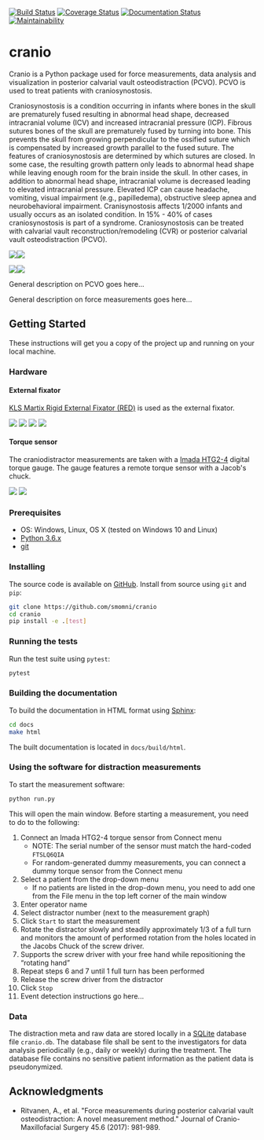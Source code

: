 [![Build Status](https://travis-ci.org/smomni/cranio.svg?branch=master)](https://travis-ci.org/smomni/cranio)
[![Coverage Status](https://codecov.io/gh/smomni/cranio/branch/master/graph/badge.svg)](https://codecov.io/gh/smomni/cranio)
[![Documentation Status](https://readthedocs.org/projects/cranio/badge/?version=latest)](https://cranio.readthedocs.io/en/latest/?badge=latest)
[![Maintainability](https://api.codeclimate.com/v1/badges/c14e1d3a9202d71024a3/maintainability)](https://codeclimate.com/github/smomni/cranio/maintainability)

# cranio

Cranio is a Python package used for force measurements, data analysis and visualization in
posterior calvarial vault osteodistraction (PCVO). PCVO is used to treat patients with craniosynostosis.

Craniosynostosis is a condition occurring in infants where bones in the skull are prematurely fused resulting in
abnormal head shape, decreased intracranial volume (ICV) and increased intracranial pressure (ICP). Fibrous sutures
bones of the skull are prematurely fused by turning into bone. This prevents the skull from growing perpendicular to the
ossified suture which is compensated by increased growth parallel to the fused suture. The features of craniosynostosis
are determined by which sutures are closed. In some case, the resulting growth pattern only leads to abnormal head shape
while leaving enough room for the brain inside the skull. In other cases, in addition to abnormal head shape, intracranial volume is decreased leading to elevated intracranial pressure.
Elevated ICP can cause headache, vomiting, visual impairment (e.g., papilledema), obstructive sleep apnea and
neurobehavioral impairment. Cranisynostosis affects 1/2000 infants and usually occurs as an isolated condition.
In 15% - 40% of cases craniosynostosis is part of a syndrome. Craniosynostosis can be treated with calvarial vault
reconstruction/remodeling (CVR) or posterior calvarial vault osteodistraction (PCVO).

![](../Gray188.png)![](docs/Gray188.png)

![](../../types_of_craniosynostosis.jpg)![](docs/types_of_craniosynostosis.jpg)

General description on PCVO goes here...

General description on force measurements goes here...


## Getting Started

These instructions will get you a copy of the project up and running on your local machine.

### Hardware

#### External fixator

[KLS Martix Rigid External Fixator (RED)](http://www.klsmartinnorthamerica.com/products/distraction-devices/lefort-i-and-ii/red-ii/) is used as the external fixator.

![](../kls_martin_red.jpg)
![](docs/kls_martin_red.jpg)
![](../kls_martin_red_distraction.png)
![](docs/kls_martin_red_distraction.png)

#### Torque sensor

The craniodistractor measurements are taken with a [Imada HTG2-4](https://imada.com/products/htg2-digital-torque-gauge/) 
digital torque gauge. The gauge features a remote torque sensor with a Jacob's chuck.

![](../imada.jpg)
![](docs/imada.jpg)


### Prerequisites

* OS: Windows, Linux, OS X (tested on Windows 10 and Linux)
* [Python 3.6.x](https://www.python.org/downloads/)
* [git](https://git-scm.com/downloads)

### Installing

The source code is available on [GitHub](https://github.com/smomni/cranio). Install from source using `git` and `pip`:

```bash
git clone https://github.com/smomni/cranio
cd cranio
pip install -e .[test]
```

### Running the tests

Run the test suite using `pytest`:
```bash
pytest
```

### Building the documentation

To build the documentation in HTML format using [Sphinx](http://www.sphinx-doc.org/en/stable/):

```bash
cd docs
make html
```

The built documentation is located in `docs/build/html`.

### Using the software for distraction measurements

To start the measurement software:

```bash
python run.py
```

This will open the main window. Before starting a measurement, you need to do to the following:


1. Connect an Imada HTG2-4 torque sensor from Connect menu
    * NOTE: The serial number of the sensor must match the hard-coded `FTSLQ6QIA`
    * For random-generated dummy measurements, you can connect a dummy torque sensor from the Connect menu
2. Select a patient from the drop-down menu
    * If no patients are listed in the drop-down menu, you need to add one from the File menu in the top left corner of the main window
3. Enter operator name
4. Select distractor number (next to the measurement graph)
5. Click `Start` to start the measurement
6. Rotate the distractor slowly and steadily approximately 1/3 of a full turn and monitors the amount of performed rotation from the holes located in the Jacobs Chuck of the screw driver.
7. Supports the screw driver with your free hand while repositioning the “rotating hand”
8. Repeat steps 6 and 7 until 1 full turn has been performed
9. Release the screw driver from the distractor
10. Click `Stop`
11. Event detection instructions go here...
    

### Data

The distraction meta and raw data are stored locally in a [SQLite](https://www.sqlite.org/index.html) database file `cranio.db`. 
The database file shall be sent to the investigators for data analysis periodically (e.g., daily or weekly) during the treatment.
The database file contains no sensitive patient information as the patient data is pseudonymized.



## Acknowledgments

* Ritvanen, A., et al. "Force measurements during posterior calvarial vault osteodistraction: A novel measurement method." Journal of Cranio-Maxillofacial Surgery 45.6 (2017): 981-989.

